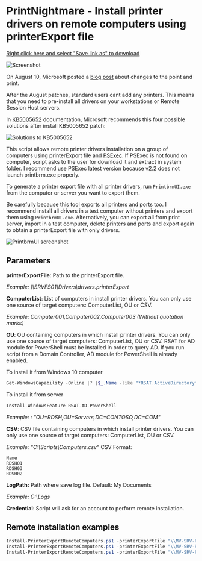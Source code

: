 # PrintNightmare - Install printer drivers on remote computers using printerExport file

[Right click here and select "Save link as" to download](https://raw.githubusercontent.com/juangranados/powershell-scripts/main/Install%20Print%20Drivers%20Remotely/Install-PrinterDriversRemotely.ps1)

![Screenshot](https://raw.githubusercontent.com/juangranados/powershell-scripts/main/Install%20Print%20Drivers%20Remotely/3.png)

On August 10, Microsoft posted a [blog post](https://msrc-blog.microsoft.com/2021/08/10/point-and-print-default-behavior-change/) about changes to the point and print.

After the August patches, standard users cant add any printers. This  means that you need to pre-install all drivers on your workstations or Remote Session Host servers.

In [KB5005652](https://support.microsoft.com/topic/873642bf-2634-49c5-a23b-6d8e9a302872) documentation, Microsoft recommends this four possible solutions after install KB5005652 patch:

![Solutions to KB5005652](https://raw.githubusercontent.com/juangranados/powershell-scripts/main/Install%20Print%20Drivers%20Remotely/1.PNG)

This script allows remote printer drivers installation on a group of computers using printerExport file and [PSExec](https://docs.microsoft.com/en-us/sysinternals/downloads/pstools). If PSExec is not found on computer, script asks to the user for download it and extract in system folder. I recommend use PSExec latest version because v2.2 does not launch printbrm.exe properly.

To generate a printer export file with all printer drivers, run `PrintbrmUI.exe` from the computer or server you want to export them. 

Be carefully because this tool exports all printers and ports too. I recommend install all drivers in a test computer without printers and export them using `PrintbrmUI.exe`. Alternatively, you can export all from print server, import in a test computer, delete printers and ports and export again to obtain a printerExport file with only drivers.

![PrintbrmUI screenshot](https://github.com/juangranados/powershell-scripts/blob/main/Install%20Print%20Drivers%20Remotely/2.PNG?raw=true)

## Parameters

**printerExportFile**: Path to the printerExport file.

*Example: \\\SRVFS01\Drivers\drivers.printerExport*

**ComputerList**: List of computers in install printer drivers. You can only use one source of target computers: ComputerList, OU or CSV.

*Example: Computer001,Computer002,Computer003 (Without quotation marks)*

**OU**: OU containing computers in which install printer drivers. You can only use one source of target computers: ComputerList, OU or CSV.
RSAT for AD module for PowerShell must be installed in order to query AD.
If you run script from a Domain Controller, AD module for PowerShell is already enabled.

To install it from Windows 10 computer

```powershell
Get-WindowsCapability -Online |? {$_.Name -like "*RSAT.ActiveDirectory*" -and $_.State -eq "NotPresent"} | Add-WindowsCapability -Online
```

To install it from server

```powershell
Install-WindowsFeature RSAT-AD-PowerShell
```

*Example: : "OU=RDSH,OU=Servers,DC=CONTOSO,DC=COM"*

**CSV**: CSV file containing computers in which install printer drivers. You can only use one source of target computers: ComputerList, OU or CSV.

*Example: "C:\Scripts\Computers.csv"*
CSV Format:

```CSV
Name
RDSH01
RDSH03
RDSH02
```

**LogPath:** Path where save log file.
Default: My Documents

*Example: C:\Logs*

**Credential**: Script will ask for an account to perform remote installation.

## Remote installation examples
```powershell
Install-PrinterExportRemoteComputers.ps1 -printerExportFile "\\MV-SRV-PR01\Drivers\print_drivers.printerExport" -OU "OU=RDS,OU=Datacenter,DC=CONTOSO,DC=COM"  
Install-PrinterExportRemoteComputers.ps1 -printerExportFile "\\MV-SRV-PR01\Drivers\print_drivers.printerExport" -ComputerList SRVRSH-001,SRVRSH-002,SRVRSH-003 -Credential -LogPath C:\Temp\Logs
Install-PrinterExportRemoteComputers.ps1 -printerExportFile "\\MV-SRV-PR01\Drivers\print_drivers.printerExport" -CSV "C:\scripts\computers.csv"
```
